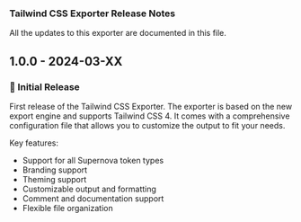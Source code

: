 ### Tailwind CSS Exporter Release Notes
All the updates to this exporter are documented in this file.

## 1.0.0 - 2024-03-XX

### 🚀 Initial Release

First release of the Tailwind CSS Exporter. The exporter is based on the new export engine and supports Tailwind CSS 4. It comes with a comprehensive configuration file that allows you to customize the output to fit your needs.

Key features:
- Support for all Supernova token types
- Branding support
- Theming support
- Customizable output and formatting
- Comment and documentation support
- Flexible file organization